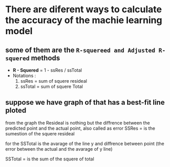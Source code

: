 # There are diferent ways to calculate the accuracy of the machie learning model 

## some of them are the `R-squereed and Adjusted R-squered` methods 

* **R - Squered** =  1 - ssRes / ssTotal 
* Notations : 
    1. ssRes =  sum of squere resideal   
    2. ssTotal =  sum of squere Total

## suppose we have graph of that has a best-fit line ploted 
from the graph the Resideal is nothing but the diffrence between the predicted point and the actual point, also called as error
SSRes = is the sumestion of the squere resideal

for the SSTotal is the avarage of the line y and diffrence between point (the error between the actual and the avarage of y line)

SSTotal =  is the sum of the squere of total